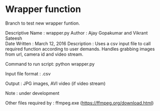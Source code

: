 # Wrapper function

Branch to test new wrapper funtion.


Descriptive Name     : wrapper.py
Author               : Ajay Gopakumar and Vikrant Sateesh								      
Date Written         : March 12, 2016
Description          : Uses a csv input file to call required function according to user
                       demands. Handles grabbing images from url, camera id and video stream.
                       
Command to run script: python wrapper.py

Input file format    : .csv

Output               : JPG images, AVI video (if video stream)

Note                 : under development

Other files required by : ffmpeg.exe (https://ffmpeg.org/download.html)

